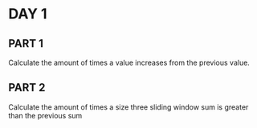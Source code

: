 # DAY 1
## PART 1
Calculate the amount of times a value increases from the previous value.
## PART 2
Calculate the amount of times a size three sliding window sum is greater than the previous sum